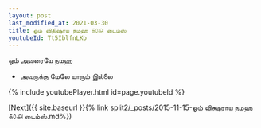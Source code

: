 ```yaml
---
layout: post
last_modified_at: 2021-03-30
title: ஓம் விதிஷாய நமஹ ௧௦௮ டைம்ஸ்
youtubeId: Tt5IblfnLKo
---
```

 
 
 ஓம் அவரையே நமஹ  
 
 -  அவருக்கு மேலே யாரும் இல்லை 
 
  
 
  
 
 
 
 
 
 


{% include youtubePlayer.html id=page.youtubeId %}
 
[Next]({{ site.baseurl }}{% link  split2/_posts/2015-11-15-ஓம் விக்ஷராய நமஹ  ௧௦௮ டைம்ஸ்.md%})
 
